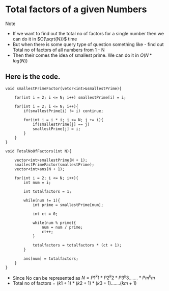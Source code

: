 # Total factors of a given Numbers

> [!NOTE]
> - If we want to find out the total no of factors for a single number then we can do it in $O(\sqrt{N})$ time
> - But when there is some query type of question something like - find out Total no of factors of all numbers from 1 - N
> - Then their comes the idea of smallest prime. We can do it in $O(N*log(N))$


<h2>Here is the code.</h2>

    void smallestPrimeFactor(vetor<int>&smallestPrime){
    
        for(int i = 2; i <= N; i++) smallestPrime[i] = i;
    
        for(int i = 2; i <= N; i++){
            if(smallestPrime[i] != i) continue;
    
            for(int j = i * i; j <= N; j += i){
                if(smallestPrime[j] == j)
                smallestPrime[j] = i;
            }
        }
    }
    
    void TotalNoOfFactors(int N){
    
        vector<int>smallestPrime(N + 1);
        smallestPrimeFactor(smallestPrime);
        vector<int>ans(N + 1);
    
        for(int i = 2; i <= N; i++){
            int num = i;
    
            int totalfactors = 1;
    
            while(num != 1){
                int prime = smallestPrime[num];
    
                int ct = 0;
    
                while(num % prime){
                    num = num / prime;
                    ct++;
                }
    
                totalfactors = totalfactors * (ct + 1);
            }
    
            ans[num] = totalfactors;
        }
    }

- Since No can be represented as $N = P1^k1 * P2^k2 * P3^k3 ....... * Pm^km$
- Total no of factors  = $(k1 + 1)*(k2 + 1)*(k3 + 1).......(km + 1)$
